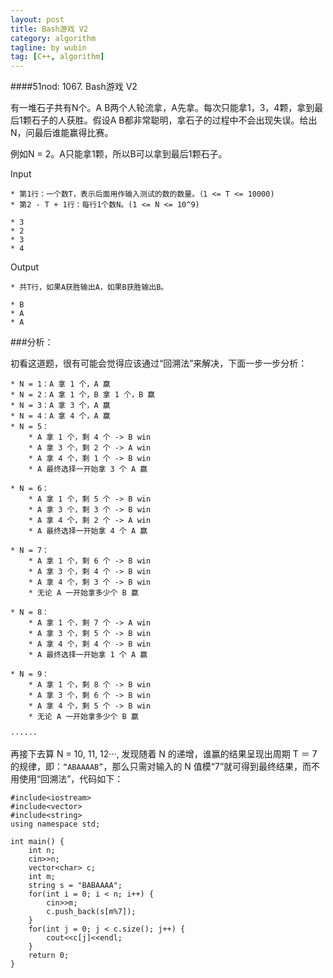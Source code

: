 ```yaml
---
layout: post
title: Bash游戏 V2
category: algorithm
tagline: by wubin
tag: [C++, algorithm]
---
```


####51nod: 1067. Bash游戏 V2

有一堆石子共有N个。A B两个人轮流拿，A先拿。每次只能拿1，3，4颗，拿到最后1颗石子的人获胜。假设A B都非常聪明，拿石子的过程中不会出现失误。给出N，问最后谁能赢得比赛。

例如N = 2。A只能拿1颗，所以B可以拿到最后1颗石子。

<!--more-->

Input

    * 第1行：一个数T，表示后面用作输入测试的数的数量。（1 <= T <= 10000)
    * 第2 - T + 1行：每行1个数N。(1 <= N <= 10^9)

    * 3
    * 2
    * 3
    * 4

Output

    * 共T行，如果A获胜输出A，如果B获胜输出B。

    * B
    * A
    * A

###分析：

初看这道题，很有可能会觉得应该通过“回溯法”来解决，下面一步一步分析：

    * N = 1：A 拿 1 个，A 赢
    * N = 2：A 拿 1 个，B 拿 1 个，B 赢
    * N = 3：A 拿 3 个，A 赢
    * N = 4：A 拿 4 个，A 赢
    * N = 5：
        * A 拿 1 个，剩 4 个 -> B win
        * A 拿 3 个，剩 2 个 -> A win
        * A 拿 4 个，剩 1 个 -> B win
        * A 最终选择一开始拿 3 个 A 赢

    * N = 6：
        * A 拿 1 个，剩 5 个 -> B win
        * A 拿 3 个，剩 3 个 -> B win
        * A 拿 4 个，剩 2 个 -> A win
        * A 最终选择一开始拿 4 个 A 赢

    * N = 7：
        * A 拿 1 个，剩 6 个 -> B win
        * A 拿 3 个，剩 4 个 -> B win
        * A 拿 4 个，剩 3 个 -> B win
        * 无论 A 一开始拿多少个 B 赢

    * N = 8：
        * A 拿 1 个，剩 7 个 -> A win
        * A 拿 3 个，剩 5 个 -> B win
        * A 拿 4 个，剩 4 个 -> B win
        * A 最终选择一开始拿 1 个 A 赢

    * N = 9：
        * A 拿 1 个，剩 8 个 -> B win
        * A 拿 3 个，剩 6 个 -> B win
        * A 拿 4 个，剩 5 个 -> B win
        * 无论 A 一开始拿多少个 B 赢

    ······

再接下去算 N = 10, 11, 12···, 发现随着 N 的递增，谁赢的结果呈现出周期 T ＝ 7 的规律，即：`“ABAAAAB”`，那么只需对输入的 N 值模“7”就可得到最终结果，而不用使用“回溯法”，代码如下：

    #include<iostream>
    #include<vector>
    #include<string>
    using namespace std;

    int main() {
        int n;
        cin>>n;
        vector<char> c;
        int m;
        string s = "BABAAAA";
        for(int i = 0; i < n; i++) {
            cin>>m;
            c.push_back(s[m%7]);
        }
        for(int j = 0; j < c.size(); j++) {
            cout<<c[j]<<endl;
        }
        return 0;
    }
